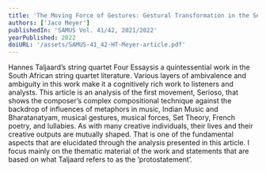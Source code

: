 ```yaml
---
title: 'The Moving Force of Gestures: Gestural Transformation in the Seriosofrom Hannes Taljaard’s Four Essays (2001-2005)'
authors: ['Jaco Meyer']
publishedIn: 'SAMUS Vol. 41/42, 2021/2022'
yearPublished: 2022
doiURL: '/assets/SAMUS-41_42-HT-Meyer-article.pdf'
---
```

Hannes Taljaard’s string quartet Four Essaysis a quintessential work in the South African string
quartet literature. Various layers of ambivalence and ambiguity in this work make it a cognitively rich
work to listeners and analysts. This article is an analysis of the first movement, Serioso, that shows
the composer’s complex compositional technique against the backdrop of influences of metaphors in
music, Indian Music and Bharatanatyam, musical gestures, musical forces, Set Theory, French poetry,
and lullabies. As with many creative individuals, their lives and their creative outputs are mutually
shaped. That is one of the fundamental aspects that are elucidated through the analysis presented in
this article. I focus mainly on the thematic material of the work and statements that are based on what
Taljaard refers to as the ‘protostatement’.